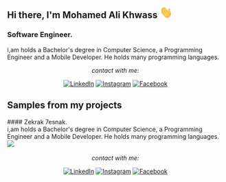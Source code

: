 <h2> Hi there, I'm Mohamed Ali Khwass <img src="https://github.com/ABSphreak/ABSphreak/blob/master/gifs/Hi.gif" width="30px"></h2>

<div align="center" width="50">

</div>

### Software Engineer. <br>
i,am holds a Bachelor's degree in Computer Science, a Programming Engineer and a Mobile Developer. He holds many programming languages.


<div align="center">

<i>contact with me:</i><br>

<a href="https://www.linkedin.com/in/mohamedalikhwass/" target="_blank"><img src="https://img.shields.io/badge/LinkedIn-%230077B5.svg?&style=flat-square&logo=linkedin&logoColor=white" alt="LinkedIn"></a>
<a href="https://www.instagram.com/mo7amed.5wass/" target="_blank"><img src="https://img.shields.io/badge/Instagram-%23E4405F.svg?&style=flat-square&logo=instagram&logoColor=white" alt="Instagram"></a>
<a href="https://www.facebook.com/mo7amed3li5wass/" target="_blank"><img src="https://img.shields.io/badge/Facebook-%231877F2.svg?&style=flat-square&logo=facebook&logoColor=white" alt="Facebook"></a>


</div>



<h2> Samples from my projects </h2>
</div>
#### Zekrak 7esnak. <br>
i,am holds a Bachelor's degree in Computer Science, a Programming Engineer and a Mobile Developer. He holds many programming languages.
<img src="[https://drive.google.com/file/d/1EsIFAIHS47ghfsR7ee9nsORIuvh_Doow/view?usp=drive_link](https://www.chemicals.co.uk/wp-content/uploads/2021/09/pen-and-paper-chemical-formulas.jpeg)">

<div align="center">

<i>contact with me:</i><br>

<a href="https://www.linkedin.com/in/mohamedalikhwass/" target="_blank"><img src="https://img.shields.io/badge/LinkedIn-%230077B5.svg?&style=flat-square&logo=linkedin&logoColor=white" alt="LinkedIn"></a>
<a href="https://www.instagram.com/mo7amed.5wass/" target="_blank"><img src="https://img.shields.io/badge/Instagram-%23E4405F.svg?&style=flat-square&logo=instagram&logoColor=white" alt="Instagram"></a>
<a href="https://www.facebook.com/mo7amed3li5wass/" target="_blank"><img src="https://img.shields.io/badge/Facebook-%231877F2.svg?&style=flat-square&logo=facebook&logoColor=white" alt="Facebook"></a>


</div>
